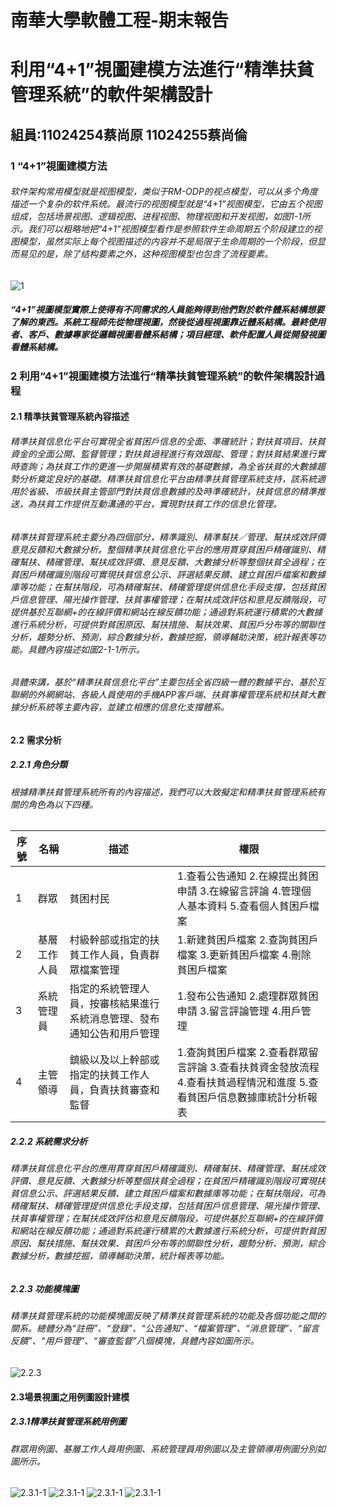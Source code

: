 # 南華大學軟體工程-期末報告
# 利用“4+1”視圖建模方法進行“精準扶貧管理系統”的軟件架構設計
## 組員:11024254蔡尚原 11024255蔡尚倫
### 1 “4+1”視圖建模方法
###### 软件架构常用模型就是视图模型，类似于RM-ODP的视点模型，可以从多个角度描述一个复杂的软件系统。最流行的视图模型就是“4+1”视图模型，它由五个视图组成，包括场景视图、逻辑视图、进程视图、物理视图和开发视图，如图1-1所示。我们可以粗略地把“4+1”视图模型看作是参照软件生命周期五个阶段建立的视图模型，虽然实际上每个视图描述的内容并不是局限于生命周期的一个阶段，但显而易见的是，除了结构要素之外，这种视图模型也包含了流程要素。
![1](1.png)
##### “4+1”視圖模型實際上使得有不同需求的人員能夠得到他們對於軟件體系結構想要了解的東西。系統工程師先從物理視圖，然後從過程視圖靠近體系結構。最終使用者、客戶、數據專家從邏輯視圖看體系結構；項目經理、軟件配置人員從開發視圖看體系結構。
### 2 利用“4+1”視圖建模方法進行“精準扶貧管理系統”的軟件架構設計過程
#### 2.1 精準扶貧管理系統內容描述
###### 精準扶貧信息化平台可實現全省貧困戶信息的全面、準確統計；對扶貧項目、扶貧資金的全面公開、監督管理；對扶貧過程進行有效跟蹤、管理；對扶貧結果進行實時查詢；為扶貧工作的更進一步開展積累有效的基礎數據，為全省扶貧的大數據趨勢分析奠定良好的基礎。精準扶貧信息化平台由精準扶貧管理系統支持，該系統適用於省級、市級扶貧主管部門對扶貧信息數據的及時準確統計，扶貧信息的精準推送，為扶貧工作提供互動溝通的平台，實現對扶貧工作的信息化管理。	
######	精準扶貧管理系統主要分為四個部分，精準識別、精準幫扶／管理、幫扶成效評價意見反饋和大數據分析。整個精準扶貧信息化平台的應用貫穿貧困戶精確識別、精確幫扶、精確管理、幫扶成效評價、意見反饋、大數據分析等整個扶貧全過程；在貧困戶精確識別階段可實現扶貧信息公示、評選結果反饋、建立貧困戶檔案和數據庫等功能；在幫扶階段，可為精確幫扶、精確管理提供信息化手段支撐，包括貧困戶信息管理、陽光操作管理、扶貧事權管理；在幫扶成效評估和意見反饋階段，可提供基於互聯網+的在線評價和網站在線反饋功能；通過對系統運行積累的大數據進行系統分析，可提供對貧困原因、幫扶措施、幫扶效果、貧困戶分布等的關聯性分析，趨勢分析、預測，綜合數據分析，數據挖掘，領導輔助決策，統計報表等功能。具體內容描述如圖2-1-1所示。	
######	具體來講，基於“精準扶貧信息化平台”主要包括全省四級一體的數據平台、基於互聯網的外網網站、各級人員使用的手機APP客戶端、扶貧事權管理系統和扶貧大數據分析系統等主要內容，並建立相應的信息化支撐體系。
#### 2.2 需求分析
##### 2.2.1 角色分類
###### 根據精準扶貧管理系統所有的內容描述，我們可以大致擬定和精準扶貧管理系統有關的角色為以下四種。
| 序號   | 名稱                     | 描述       | 權限       |
|----|--------------------------|------------|--------|
| 1  | 群眾 | 貧困村民     | 1.查看公告通知 2.在線提出貧困申請 3.在線留言評論 4.管理個人基本資料 5.查看個人貧困戶檔案      |
| 2   | 基層工作人員       | 村級幹部或指定的扶貧工作人員，負責群眾檔案管理     | 1.新建貧困戶檔案 2.查詢貧困戶檔案 3.更新貧困戶檔案 4.刪除貧困戶檔案       |
| 3   | 系統管理員        | 指定的系統管理人員，按審核結果進行系統消息管理、發布通知公告和用戶管理     | 1.發布公告通知 2.處理群眾貧困申請 3.留言評論管理 4.用戶管理       |
| 4   | 主管領導          | 鎮級以及以上幹部或指定的扶貧工作人員，負責扶貧審查和監督           | 1.查詢貧困戶檔案 2.查看群眾留言評論 3.查看扶貧資金發放流程 4.查看扶貧過程情況和進度 5.查看貧困戶信息數據庫統計分析報表        |
##### 2.2.2 系統需求分析
###### 精準扶貧信息化平台的應用貫穿貧困戶精確識別、精確幫扶、精確管理、幫扶成效評價、意見反饋、大數據分析等整個扶貧全過程；在貧困戶精確識別階段可實現扶貧信息公示、評選結果反饋、建立貧困戶檔案和數據庫等功能；在幫扶階段，可為精確幫扶、精確管理提供信息化手段支撐，包括貧困戶信息管理、陽光操作管理、扶貧事權管理；在幫扶成效評估和意見反饋階段，可提供基於互聯網+的在線評價和網站在線反饋功能；通過對系統運行積累的大數據進行系統分析，可提供對貧困原因、幫扶措施、幫扶效果、貧困戶分布等的關聯性分析，趨勢分析、預測，綜合數據分析，數據挖掘，領導輔助決策，統計報表等功能。
##### 2.2.3 功能模塊圖
###### 精準扶貧管理系統的功能模塊圖反映了精準扶貧管理系統的功能及各個功能之間的關系。總體分為“註冊”、“登錄”、“公告通知”、“檔案管理”、“消息管理”、“留言反饋”、“用戶管理”、“審查監督”八個模塊，具體內容如圖所示。
![2.2.3](2.2.3.png)
#### 2.3場景視圖之用例圖設計建模
##### 2.3.1精準扶貧管理系統用例圖
###### 群眾用例圖、基層工作人員用例圖、系統管理員用例圖以及主管領導用例圖分別如圖所示。
![2.3.1-1](2.3.1-1.png)
![2.3.1-1](2.3.1-2.png)
![2.3.1-1](2.3.1-3.png)
![2.3.1-1](2.3.1-4.png)


